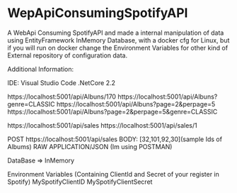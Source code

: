 # WepApiConsumingSpotifyAPI
A WebApi Consuming SpotifyAPI and made a internal manipulation of data using EntityFramework InMemory Database, with a docker cfg for Linux, but if you will run on docker change the Environment Variables for other kind of External repository of configuration data.


Additional Information:

IDE: Visual Studio Code
.NetCore 2.2

https://localhost:5001/api/Albuns/170
https://localhost:5001/api/Albuns?genre=CLASSIC
https://localhost:5001/api/Albuns?page=2&perpage=5
https://localhost:5001/api/Albuns?page=2&perpage=5&genre=CLASSIC

https://localhost:5001/api/sales
https://localhost:5001/api/sales/1

POST https://localhost:5001/api/sales 
BODY: [32,101,92,30](sample Ids of Albums) RAW APPLICATION/JSON (Im using POSTMAN)


DataBase => InMemory


Environment Variables (Containing ClientId and Secret of your register in Spotify)
MySpotifyClientID
MySpotifyClientSecret

